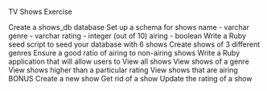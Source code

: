 TV Shows Exercise

Create a shows_db database
Set up a schema for shows
name - varchar
genre - varchar
rating - integer (out of 10)
airing - boolean
Write a Ruby seed script to seed your database with 6 shows
Create shows of 3 different genres
Ensure a good ratio of airing to non-airing shows
Write a Ruby application that will allow users to
View all shows
View shows of a genre
View shows higher than a particular rating
View shows that are airing
BONUS
Create a new show
Get rid of a show
Update the rating of a show
